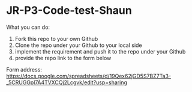# JR-P3-Code-test-Shaun

What you can do:

1. Fork this repo to your own Github
2. Clone the repo under your Github to your local side
3. implement the requirement and push it to the repo under your Github
4. provide the repo link to the form below 

Form address: https://docs.google.com/spreadsheets/d/19Qex62jGD5S7BZ7Ta3-_5CRUGGpl7A4TVXCQj2Lcgvk/edit?usp=sharing
